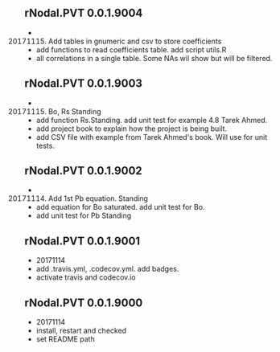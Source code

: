 ## rNodal.PVT 0.0.1.9004
* 20171115. Add tables in gnumeric and csv to store coefficients
* add functions to read coefficients table. add script utils.R
* all correlations in a single table. Some NAs wil show but will be filtered.

## rNodal.PVT 0.0.1.9003
* 20171115. Bo, Rs Standing
* add function Rs.Standing. add unit test for example 4.8 Tarek Ahmed.
* add project book to explain how the project is being built.
* add CSV file with example from Tarek Ahmed's book. Will use for unit tests.

## rNodal.PVT 0.0.1.9002
* 20171114. Add 1st Pb equation. Standing
* add equation for Bo saturated. add unit test for Bo.
* add unit test for Pb Standing

## rNodal.PVT 0.0.1.9001
* 20171114
* add .travis.yml, .codecov.yml. add badges.
* activate travis and codecov.io

## rNodal.PVT 0.0.1.9000
* 20171114
* install, restart and checked
* set README path


